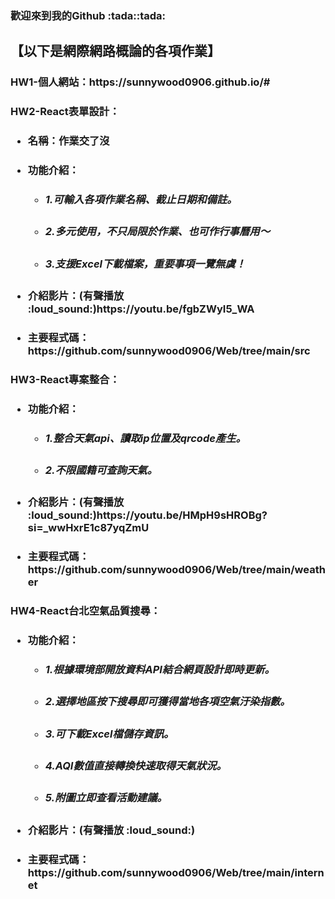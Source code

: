 <h3>歡迎來到我的Github :tada::tada:
<P><h2>【以下是網際網路概論的各項作業】</P>
<p><h3>HW1-個人網站：https://sunnywood0906.github.io/#</p>
<p><h3></p>HW2-React表單設計：</p>
<ul style='list-style-type'>
     <li><h4>名稱：作業交了沒</h4></li>
     <li><h4>功能介紹：
       <ul style='list-style-type'>
       <li><h5>1.可輸入各項作業名稱、截止日期和備註。</h5></li>
       <li><h5>2.多元使用，不只局限於作業、也可作行事曆用～</h5></li>
       <li><h5>3.支援Excel下載檔案，重要事項一覽無虞！</h5></li>
       </ul>    
     </h4></li>
     <li><h4>介紹影片：(有聲播放 :loud_sound:)https://youtu.be/fgbZWyI5_WA</h4></li>
     <li><h4>主要程式碼：https://github.com/sunnywood0906/Web/tree/main/src</h4></li>
</ul>
<p><h3></p>HW3-React專案整合：</p>
<ul style='list-style-type'>
     <li><h4>功能介紹：
       <ul style='list-style-type'>
       <li><h5>1.整合天氣api、讀取ip位置及qrcode產生。</h5></li>
       <li><h5>2.不限國籍可查詢天氣。</h5></li>
       </ul>    
     </h4></li>
     <li><h4>介紹影片：(有聲播放 :loud_sound:)https://youtu.be/HMpH9sHROBg?si=_wwHxrE1c87yqZmU</h4></li>
     <li><h4>主要程式碼：https://github.com/sunnywood0906/Web/tree/main/weather</h4></li>
</ul>
<p><h3></p>HW4-React台北空氣品質搜尋：</p>
<ul style='list-style-type'>
     <li><h4>功能介紹：
       <ul style='list-style-type'>
       <li><h5>1.根據環境部開放資料API結合網頁設計即時更新。</h5></li>
       <li><h5>2.選擇地區按下搜尋即可獲得當地各項空氣汙染指數。</h5></li>
       <li><h5>3.可下載Excel檔儲存資訊。</h5></li>
       <li><h5>4.AQI數值直接轉換快速取得天氣狀況。</h5></li>
       <li><h5>5.附圖立即查看活動建議。</h5></li>
       </ul>    
     </h4></li>
     <li><h4>介紹影片：(有聲播放 :loud_sound:)</h4></li>
     <li><h4>主要程式碼：https://github.com/sunnywood0906/Web/tree/main/internet</h4></li>
</ul>
